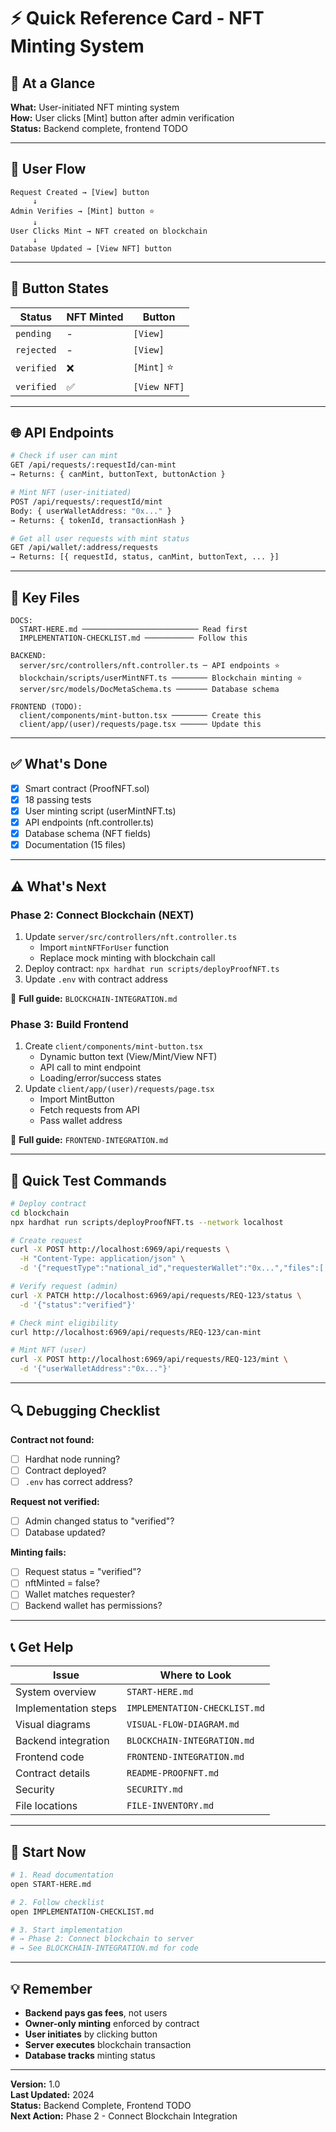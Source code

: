 # ⚡ Quick Reference Card - NFT Minting System

## 🎯 At a Glance

**What:** User-initiated NFT minting system  
**How:** User clicks [Mint] button after admin verification  
**Status:** Backend complete, frontend TODO  

---

## 🔄 User Flow

```
Request Created → [View] button
     ↓
Admin Verifies → [Mint] button ⭐
     ↓
User Clicks Mint → NFT created on blockchain
     ↓
Database Updated → [View NFT] button
```

---

## 🎨 Button States

| Status | NFT Minted | Button |
|--------|------------|--------|
| `pending` | - | `[View]` |
| `rejected` | - | `[View]` |
| `verified` | ❌ | `[Mint]` ⭐ |
| `verified` | ✅ | `[View NFT]` |

---

## 🌐 API Endpoints

```bash
# Check if user can mint
GET /api/requests/:requestId/can-mint
→ Returns: { canMint, buttonText, buttonAction }

# Mint NFT (user-initiated)
POST /api/requests/:requestId/mint
Body: { userWalletAddress: "0x..." }
→ Returns: { tokenId, transactionHash }

# Get all user requests with mint status
GET /api/wallet/:address/requests
→ Returns: [{ requestId, status, canMint, buttonText, ... }]
```

---

## 📁 Key Files

```
DOCS:
  START-HERE.md ────────────────────────── Read first
  IMPLEMENTATION-CHECKLIST.md ─────────── Follow this

BACKEND:
  server/src/controllers/nft.controller.ts ─ API endpoints ⭐
  blockchain/scripts/userMintNFT.ts ──────── Blockchain minting ⭐
  server/src/models/DocMetaSchema.ts ─────── Database schema

FRONTEND (TODO):
  client/components/mint-button.tsx ──────── Create this
  client/app/(user)/requests/page.tsx ────── Update this
```

---

## ✅ What's Done

- [x] Smart contract (ProofNFT.sol)
- [x] 18 passing tests
- [x] User minting script (userMintNFT.ts)
- [x] API endpoints (nft.controller.ts)
- [x] Database schema (NFT fields)
- [x] Documentation (15 files)

---

## ⚠️ What's Next

### Phase 2: Connect Blockchain (NEXT)
1. Update `server/src/controllers/nft.controller.ts`
   - Import `mintNFTForUser` function
   - Replace mock minting with blockchain call
2. Deploy contract: `npx hardhat run scripts/deployProofNFT.ts`
3. Update `.env` with contract address

📖 **Full guide:** `BLOCKCHAIN-INTEGRATION.md`

### Phase 3: Build Frontend
1. Create `client/components/mint-button.tsx`
   - Dynamic button text (View/Mint/View NFT)
   - API call to mint endpoint
   - Loading/error/success states
2. Update `client/app/(user)/requests/page.tsx`
   - Import MintButton
   - Fetch requests from API
   - Pass wallet address

📖 **Full guide:** `FRONTEND-INTEGRATION.md`

---

## 🧪 Quick Test Commands

```bash
# Deploy contract
cd blockchain
npx hardhat run scripts/deployProofNFT.ts --network localhost

# Create request
curl -X POST http://localhost:6969/api/requests \
  -H "Content-Type: application/json" \
  -d '{"requestType":"national_id","requesterWallet":"0x...","files":[...]}'

# Verify request (admin)
curl -X PATCH http://localhost:6969/api/requests/REQ-123/status \
  -d '{"status":"verified"}'

# Check mint eligibility
curl http://localhost:6969/api/requests/REQ-123/can-mint

# Mint NFT (user)
curl -X POST http://localhost:6969/api/requests/REQ-123/mint \
  -d '{"userWalletAddress":"0x..."}'
```

---

## 🔍 Debugging Checklist

**Contract not found:**
- [ ] Hardhat node running?
- [ ] Contract deployed?
- [ ] `.env` has correct address?

**Request not verified:**
- [ ] Admin changed status to "verified"?
- [ ] Database updated?

**Minting fails:**
- [ ] Request status = "verified"?
- [ ] nftMinted = false?
- [ ] Wallet matches requester?
- [ ] Backend wallet has permissions?

---

## 📞 Get Help

| Issue | Where to Look |
|-------|---------------|
| System overview | `START-HERE.md` |
| Implementation steps | `IMPLEMENTATION-CHECKLIST.md` |
| Visual diagrams | `VISUAL-FLOW-DIAGRAM.md` |
| Backend integration | `BLOCKCHAIN-INTEGRATION.md` |
| Frontend code | `FRONTEND-INTEGRATION.md` |
| Contract details | `README-PROOFNFT.md` |
| Security | `SECURITY.md` |
| File locations | `FILE-INVENTORY.md` |

---

## 🚀 Start Now

```bash
# 1. Read documentation
open START-HERE.md

# 2. Follow checklist
open IMPLEMENTATION-CHECKLIST.md

# 3. Start implementation
# → Phase 2: Connect blockchain to server
# → See BLOCKCHAIN-INTEGRATION.md for code
```

---

## 💡 Remember

- **Backend pays gas fees**, not users
- **Owner-only minting** enforced by contract
- **User initiates** by clicking button
- **Server executes** blockchain transaction
- **Database tracks** minting status

---

**Version:** 1.0  
**Last Updated:** 2024  
**Status:** Backend Complete, Frontend TODO  
**Next Action:** Phase 2 - Connect Blockchain Integration
